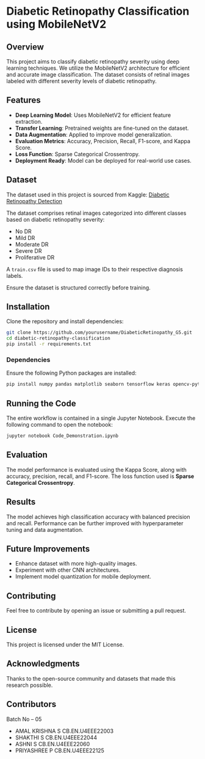 # Diabetic Retinopathy Classification using MobileNetV2

## Overview
This project aims to classify diabetic retinopathy severity using deep learning techniques. We utilize the MobileNetV2 architecture for efficient and accurate image classification. The dataset consists of retinal images labeled with different severity levels of diabetic retinopathy.

## Features
- **Deep Learning Model**: Uses MobileNetV2 for efficient feature extraction.
- **Transfer Learning**: Pretrained weights are fine-tuned on the dataset.
- **Data Augmentation**: Applied to improve model generalization.
- **Evaluation Metrics**: Accuracy, Precision, Recall, F1-score, and Kappa Score.
- **Loss Function**: Sparse Categorical Crossentropy.
- **Deployment Ready**: Model can be deployed for real-world use cases.

## Dataset
The dataset used in this project is sourced from Kaggle:
[Diabetic Retinopathy Detection](https://www.kaggle.com/competitions/diabetic-retinopathy-detection)

The dataset comprises retinal images categorized into different classes based on diabetic retinopathy severity:
- No DR
- Mild DR
- Moderate DR
- Severe DR
- Proliferative DR

A `train.csv` file is used to map image IDs to their respective diagnosis labels.

Ensure the dataset is structured correctly before training.

## Installation
Clone the repository and install dependencies:
```bash
git clone https://github.com/yourusername/DiabeticRetinopathy_G5.git
cd diabetic-retinopathy-classification
pip install -r requirements.txt
```

### Dependencies
Ensure the following Python packages are installed:
```bash
pip install numpy pandas matplotlib seaborn tensorflow keras opencv-python-headless scikit-learn
```

## Running the Code
The entire workflow is contained in a single Jupyter Notebook. Execute the following command to open the notebook:
```bash
jupyter notebook Code_Demonstration.ipynb
```

## Evaluation
The model performance is evaluated using the Kappa Score, along with accuracy, precision, recall, and F1-score. The loss function used is **Sparse Categorical Crossentropy**.

## Results
The model achieves high classification accuracy with balanced precision and recall. Performance can be further improved with hyperparameter tuning and data augmentation.

## Future Improvements
- Enhance dataset with more high-quality images.
- Experiment with other CNN architectures.
- Implement model quantization for mobile deployment.

## Contributing
Feel free to contribute by opening an issue or submitting a pull request.

## License
This project is licensed under the MIT License.

## Acknowledgments
Thanks to the open-source community and datasets that made this research possible.

## Contributors
Batch No – 05
- AMAL KRISHNA S CB.EN.U4EEE22003
- SHAKTHI S CB.EN.U4EEE22044
- ASHNI S CB.EN.U4EEE22060
- PRIYASHREE P CB.EN.U4EEE22125


